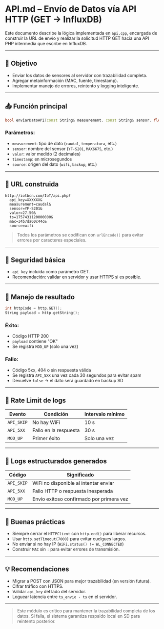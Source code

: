 # API.md – Envío de Datos vía API HTTP (GET → InfluxDB)

Este documento describe la lógica implementada en `api.cpp`, encargada de construir la URL de envío y realizar la solicitud HTTP GET hacia una API PHP intermedia que escribe en InfluxDB.

---

## 🎯 Objetivo

- Enviar los datos de sensores al servidor con trazabilidad completa.
- Agregar metainformación (MAC, fuente, timestamp).
- Implementar manejo de errores, reintento y logging inteligente.

---

## 📤 Función principal

```cpp
bool enviarDatoAPI(const String& measurement, const String& sensor, float valor, unsigned long long timestamp, const String& source);
```

### Parámetros:
- `measurement`: tipo de dato (`caudal`, `temperatura`, etc.)
- `sensor`: nombre del sensor (`YF-S201`, `MAX6675`, etc.)
- `valor`: valor medido (2 decimales)
- `timestamp`: en microsegundos
- `source`: origen del dato (`wifi`, `backup`, etc.)

---

## 🔗 URL construida

```http
http://iotbcn.com/IoT/api.php?
  api_key=XXXXXX&
  measurement=caudal&
  sensor=YF-S201&
  valor=27.50&
  ts=1757431120000000&
  mac=34b7da60c44c&
  source=wifi
```

> Todos los parámetros se codifican con `urlEncode()` para evitar errores por caracteres especiales.

---

## 🔐 Seguridad básica

- `api_key` incluida como parámetro GET.
- Recomendación: validar en servidor y usar HTTPS si es posible.

---

## 📄 Manejo de resultado

```cpp
int httpCode = http.GET();
String payload = http.getString();
```

### Éxito:
- Código HTTP 200
- `payload` contiene "OK"
- Se registra `MOD_UP` (solo una vez)

### Fallo:
- Código 5xx, 404 o sin respuesta válida
- Se registra `API_5XX` una vez cada 30 segundos para evitar spam
- Devuelve `false` → el dato será guardado en backup SD

---

## 🔁 Rate Limit de logs

| Evento     | Condición             | Intervalo mínimo |
|------------|-----------------------|------------------|
| `API_SKIP` | No hay WiFi           | 10 s             |
| `API_5XX`  | Fallo en la respuesta | 30 s             |
| `MOD_UP`   | Primer éxito          | Solo una vez     |

---

## 🧪 Logs estructurados generados

| Código     | Significado |
|------------|-------------|
| `API_SKIP` | WiFi no disponible al intentar enviar |
| `API_5XX`  | Fallo HTTP o respuesta inesperada |
| `MOD_UP`   | Envío exitoso confirmado por primera vez |

---

## 🧼 Buenas prácticas

- Siempre cerrar el `HTTPClient` con `http.end()` para liberar recursos.
- Usar `http.setTimeout(7000)` para evitar cuelgues largos.
- No enviar si no hay IP (`WiFi.status() != WL_CONNECTED`)
- Construir `MAC` sin `:` para evitar errores de transmisión.

---

## 💡 Recomendaciones

- Migrar a POST con JSON para mejor trazabilidad (en versión futura).
- Cifrar tráfico con HTTPS.
- Validar `api_key` del lado del servidor.
- Loguear latencia entre `ts_envio - ts` en el servidor.

---

> Este módulo es crítico para mantener la trazabilidad completa de los datos. Si falla, el sistema garantiza respaldo local en SD para reintento posterior.